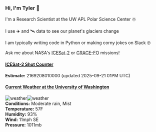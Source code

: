 ### Hi, I'm Tyler :wave:

I'm a Research Scientist at the UW APL Polar Science Center :snowman_with_snow:

I use :airplane: and :artificial_satellite: data to see our planet's glaciers change

I am typically writing code in Python or making corny jokes on Slack :roll_eyes:

Ask me about NASA's [ICESat-2](https://icesat-2.gsfc.nasa.gov/) or [GRACE-FO](https://www.nasa.gov/missions/grace-fo) missions!

#### [ICESat-2 Shot Counter](./assets/XAlIAMV.jpeg)  
**Estimate:** 2169208010000 (updated 2025-09-21 01PM UTC)  

#### [Current Weather at the University of Washington](https://www.washington.edu/cambots/camera1_l.jpg)
![weather](http://openweathermap.org/img/wn/10n@2x.png)![weather](http://openweathermap.org/img/wn/50n@2x.png)  
**Conditions:** Moderate rain, Mist  
**Temperature:** 57F  
**Humidity:** 93%  
**Wind:** 11mph SE  
**Pressure:** 1011mb  
